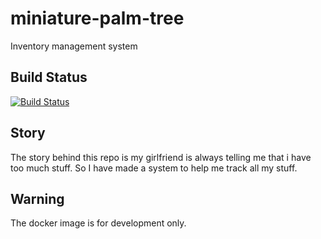 # miniature-palm-tree
Inventory management system

## Build Status
[![Build Status](https://travis-ci.org/maximest-pierre/miniature-palm-tree.svg?branch=master)](https://travis-ci.org/maximest-pierre/miniature-palm-tree)


## Story
The story behind this repo is my girlfriend is always telling me that i have too much stuff. So I have made a system to help me track all my stuff.


## Warning
The docker image is for development only.
